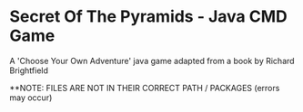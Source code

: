 # Secret Of The Pyramids - Java CMD Game
A 'Choose Your Own Adventure' java game adapted from a book by Richard Brightfield


**NOTE: FILES ARE NOT IN THEIR CORRECT PATH / PACKAGES (errors may occur)
